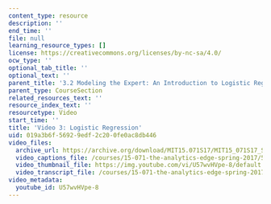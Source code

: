 ```yaml
---
content_type: resource
description: ''
end_time: ''
file: null
learning_resource_types: []
license: https://creativecommons.org/licenses/by-nc-sa/4.0/
ocw_type: ''
optional_tab_title: ''
optional_text: ''
parent_title: '3.2 Modeling the Expert: An Introduction to Logistic Regression'
parent_type: CourseSection
related_resources_text: ''
resource_index_text: ''
resourcetype: Video
start_time: ''
title: 'Video 3: Logistic Regression'
uid: 019a3b6f-5692-9edf-2c20-0fe0ac8db446
video_files:
  archive_url: https://archive.org/download/MIT15.071S17/MIT15_071S17_Session_3.2.04_300k.mp4
  video_captions_file: /courses/15-071-the-analytics-edge-spring-2017/5d1da25a2c8c5bc6aee7e8629a139937_U57wvHVpe-8.vtt
  video_thumbnail_file: https://img.youtube.com/vi/U57wvHVpe-8/default.jpg
  video_transcript_file: /courses/15-071-the-analytics-edge-spring-2017/e53c2e5db622c7f538ca05346be62ac9_U57wvHVpe-8.pdf
video_metadata:
  youtube_id: U57wvHVpe-8
---
```

